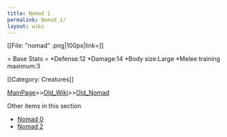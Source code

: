 ```yaml
---
title: Nomad 1
permalink: Nomad_1/
layout: wiki
---
```

[[File: &quot;nomad&quot; .png|100px|link=]]

= Base Stats =
*Defense:12
*Damage:14
*Body size:Large
*Melee training maximum:3

[[Category: Creatures]]

[MainPage](/keeperrl_wiki/ "wikilink")>>[Old_Wiki](/keeperrl_wiki/Old_Wiki "wikilink")>>[Old_Nomad](/keeperrl_wiki/Old_Nomad "wikilink")

Other items in this section
-    [Nomad 0](/keeperrl_wiki/Nomad_0 "wikilink")
-    [Nomad 2](/keeperrl_wiki/Nomad_2 "wikilink")
